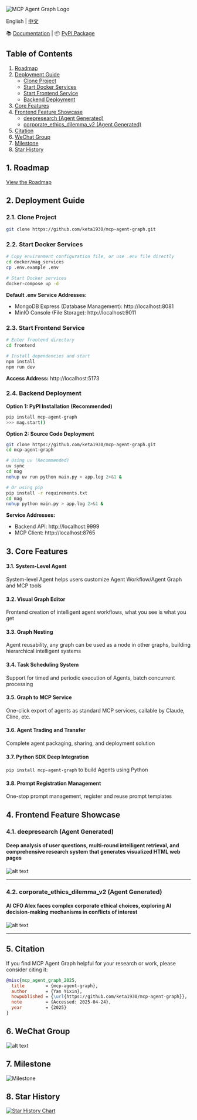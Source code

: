 ![MCP Agent Graph Logo](assets/logo.png)

English | [中文](README_CN.md)

📚 [Documentation](https://keta1930.github.io/mcp-agent-graph/#) | 📦 [PyPI Package](https://pypi.org/project/mcp-agent-graph/)

## Table of Contents

1. [Roadmap](#1-roadmap)
2. [Deployment Guide](#2-deployment-guide)
   - [Clone Project](#21-clone-project)
   - [Start Docker Services](#22-start-docker-services)
   - [Start Frontend Service](#23-start-frontend-service)
   - [Backend Deployment](#24-backend-deployment)
3. [Core Features](#3-core-features)
4. [Frontend Feature Showcase](#4-frontend-feature-showcase)
   - [deepresearch (Agent Generated)](#41-deepresearch-agent-generated)
   - [corporate_ethics_dilemma_v2 (Agent Generated)](#42-corporate_ethics_dilemma_v2-agent-generated)
5. [Citation](#5-citation)
6. [WeChat Group](#6-wechat-group)
7. [Milestone](#7-milestone)
8. [Star History](#8-star-history)

## 1. Roadmap

[View the Roadmap](assets/roadmap_en.md)

## 2. Deployment Guide

### 2.1. Clone Project
```bash
git clone https://github.com/keta1930/mcp-agent-graph.git
```

### 2.2. Start Docker Services

```bash
# Copy environment configuration file, or use .env file directly
cd docker/mag_services
cp .env.example .env

# Start Docker services
docker-compose up -d
```

**Default .env Service Addresses:**
- MongoDB Express (Database Management): http://localhost:8081
- MinIO Console (File Storage): http://localhost:9011

### 2.3. Start Frontend Service

```bash
# Enter frontend directory
cd frontend

# Install dependencies and start
npm install
npm run dev
```

**Access Address:** http://localhost:5173

### 2.4. Backend Deployment

**Option 1: PyPI Installation (Recommended)**
```bash
pip install mcp-agent-graph
>>> mag.start()
```

**Option 2: Source Code Deployment**
```bash
git clone https://github.com/keta1930/mcp-agent-graph.git
cd mcp-agent-graph

# Using uv (Recommended)
uv sync
cd mag
nohup uv run python main.py > app.log 2>&1 &

# Or using pip
pip install -r requirements.txt
cd mag
nohup python main.py > app.log 2>&1 &
```

**Service Addresses:**
- Backend API: http://localhost:9999
- MCP Client: http://localhost:8765

## 3. Core Features

#### 3.1. System-Level Agent
System-level Agent helps users customize Agent Workflow/Agent Graph and MCP tools

#### 3.2. Visual Graph Editor
Frontend creation of intelligent agent workflows, what you see is what you get

#### 3.3. Graph Nesting
Agent reusability, any graph can be used as a node in other graphs, building hierarchical intelligent systems

#### 3.4. Task Scheduling System
Support for timed and periodic execution of Agents, batch concurrent processing

#### 3.5. Graph to MCP Service
One-click export of agents as standard MCP services, callable by Claude, Cline, etc.

#### 3.6. Agent Trading and Transfer
Complete agent packaging, sharing, and deployment solution

#### 3.7. Python SDK Deep Integration
`pip install mcp-agent-graph` to build Agents using Python

#### 3.8. Prompt Registration Management
One-stop prompt management, register and reuse prompt templates

## 4. Frontend Feature Showcase

### 4.1. deepresearch (Agent Generated)
#### Deep analysis of user questions, multi-round intelligent retrieval, and comprehensive research system that generates visualized HTML web pages
![alt text](appendix/deepresearch.png)

---
### 4.2. corporate_ethics_dilemma_v2 (Agent Generated)
#### AI CFO Alex faces complex corporate ethical choices, exploring AI decision-making mechanisms in conflicts of interest
![alt text](appendix/corporate_ethics_dilemma_v2.png)

---

## 5. Citation

If you find MCP Agent Graph helpful for your research or work, please consider citing it:

```bibtex
@misc{mcp_agent_graph_2025,
  title        = {mcp-agent-graph},
  author       = {Yan Yixin},
  howpublished = {\url{https://github.com/keta1930/mcp-agent-graph}},
  note         = {Accessed: 2025-04-24},
  year         = {2025}
}
```

## 6. WeChat Group
![alt text](./assets/wechat.jpg)

## 7. Milestone

![Milestone](assets/milestone-en.png)

## 8. Star History

[![Star History Chart](https://api.star-history.com/svg?repos=keta1930/mcp-agent-graph&type=Date)](https://www.star-history.com/#keta1930-mcp-agent-graph&Date)
